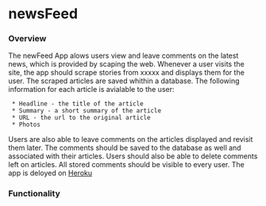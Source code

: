 # newsFeed

### Overview

The newFeed App alows users view and leave comments on the latest news, which is provided by scaping the web.  Whenever a user visits the site, the app should scrape stories from xxxxx and displays them for the user. The scraped articles are saved whithin a database. The following information for each article is avialable to the user:

     * Headline - the title of the article
     * Summary - a short summary of the article
     * URL - the url to the original article
     * Photos

Users are also able to leave comments on the articles displayed and revisit them later. The comments should be saved to the database as well and associated with their articles. Users should also be able to delete comments left on articles. All stored comments should be visible to every user. The app is deloyed on [Heroku]()

### Functionality